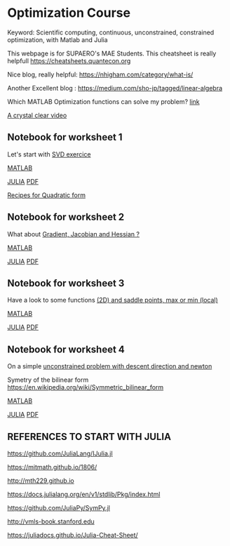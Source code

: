 # Optimization Course
Keyword: Scientific computing, continuous, unconstrained, constrained optimization, with Matlab and Julia 


This webpage is for SUPAERO's MAE Students. This cheatsheet is really helpfull https://cheatsheets.quantecon.org

Nice blog, really helpful: https://nhigham.com/category/what-is/

Another Excellent blog : https://medium.com/sho-jp/tagged/linear-algebra

Which MATLAB Optimization functions can solve my problem? [link](https://blogs.mathworks.com/matlab/2023/01/04/which-matlab-optimization-functions-can-solve-my-problem/)

[A crystal clear video](https://www.youtube.com/watch?v=GR4ff0dTLTw)


## Notebook for worksheet 1

Let's start with [SVD exercice](https://github.com/jomorlier/OptimizationCourse/blob/master/Exercises_01.pdf)

[MATLAB](http://htmlpreview.github.io/?https://github.com/jomorlier/OptimizationCourse/blob/master/MATLAB/W1.html)

[JULIA](https://github.com/jomorlier/OptimizationCourse/blob/master/JULIA/W1.md)
[PDF](https://github.com/jomorlier/OptimizationCourse/blob/master/JULIA/W1.pdf)

[Recipes for Quadratic form](https://github.com/jomorlier/OptimizationCourse/blob/master/MAEMATHS-2.pdf)

##  Notebook for worksheet 2

What about [Gradient, Jacobian and Hessian ?](https://github.com/jomorlier/OptimizationCourse/blob/master/Exercises_02.pdf)

[MATLAB](http://htmlpreview.github.io/?https://github.com/jomorlier/OptimizationCourse/blob/master/MATLAB/W2.html)

[JULIA](https://github.com/jomorlier/OptimizationCourse/blob/master/JULIA/W2.md)
[PDF](https://github.com/jomorlier/OptimizationCourse/blob/master/JULIA/W2.pdf)

##  Notebook for worksheet 3

Have a look to some functions [(2D) and saddle points, max or min (local)](https://github.com/jomorlier/OptimizationCourse/blob/master/Exercises_03.pdf)

[MATLAB](http://htmlpreview.github.io/?https://github.com/jomorlier/OptimizationCourse/blob/master/MATLAB/W3.html)

[JULIA](https://github.com/jomorlier/OptimizationCourse/blob/master/JULIA/W3/W3.md)
[PDF](https://github.com/jomorlier/OptimizationCourse/blob/master/JULIA/W3.pdf)

##  Notebook for worksheet 4

On a simple [unconstrained problem with descent direction and newton](https://github.com/jomorlier/OptimizationCourse/blob/master/Exercises_04.pdf)

Symetry of the bilinear form
https://en.wikipedia.org/wiki/Symmetric_bilinear_form


[MATLAB](http://htmlpreview.github.io/?https://github.com/jomorlier/OptimizationCourse/blob/master/MATLAB/W4.html)

[JULIA](https://github.com/jomorlier/OptimizationCourse/blob/master/JULIA/W4/W4.md)
[PDF](https://github.com/jomorlier/OptimizationCourse/blob/master/JULIA/W4.pdf)


## REFERENCES TO START WITH JULIA



https://github.com/JuliaLang/IJulia.jl

https://mitmath.github.io/1806/

http://mth229.github.io

https://docs.julialang.org/en/v1/stdlib/Pkg/index.html

https://github.com/JuliaPy/SymPy.jl

http://vmls-book.stanford.edu

https://juliadocs.github.io/Julia-Cheat-Sheet/


